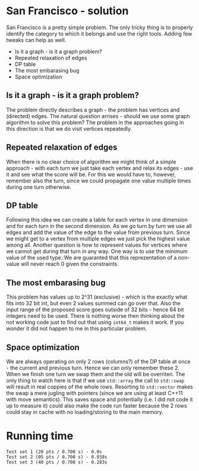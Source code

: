 # San Francisco - solution
San Francisco is a pretty simple problem. The only tricky thing is to properly identify the category to which it belongs and use the right tools. Adding few tweaks can help as well.

 - Is it a graph - is it a graph problem?
 - Repeated relaxation of edges
 - DP table
 - The most embarasing bug
 - Space optimization

## Is it a graph - is it a graph problem?
The problem directly describes a graph - the problem has vertices and (directed) edges. The natural question arrises - should we use some graph algorithm to solve this problem? The problem  in the approaches going in this direction is that we do visit vertices repeatedly.

## Repeated relaxation of edges
When there is no clear choice of algorithm we might think of a simple approach - with each turn we just take each vertex and relax its edges - use it and see what the score will be. For this we would have to, however, remember also the turn, since we could propagate one value multiple times during one turn otherwise.

## DP table
Following this idea we can create a table for each vertex in one dimension and for each turn in the second dimension. As we go turn by turn we use all edges and add the value of the edge to the value from previous turn. Since we might get to a vertex from multiple edges we just pick the highest value among all. Another question is how to represent values for vertices where we cannot get during that turn in any way. One way is to use the minimum value of the used type. We are guaranted that this reprezentation of a non-value will never reach 0 given the constraints.

## The most embarasing bug
This problem has values up to 2^31 (exclusive) - which is the exactly what fits into 32 bit int, but even 2 values summed can go over that. Also the input range of the proposed score goes outside of 32 bits - hence 64 bit integers need to be used. There is nothing worse then thinking about the not working code just to find out that using `int64_t` makes it work. If you wonder it did not happen to me in this particular problem.

## Space optimization
We are always operating on only 2 rows (columns?) of the DP table at once - the current and previous turn. Hence we can only remember these 2. When we finish one turn we swap them and the old will be overriten. The only thing to watch here is that if we use `std::array` the call to `std::swap` will result in real coppies of the whole rows. Resorting to `std::vector` makes the swap a mere jugling with pointers (since we are using at least C++11 with move semantics). This saves space and potentially (i.e. I did not code it up to measure it) could also make the code run faster because the 2 rows could stay in cache with no loading/storing to the main memory.

# Running time
    Test set 1 (20 pts / 0.700 s) - 0.0s
    Test set 2 (05 pts / 0.700 s) - 0.038s
    Test set 3 (40 pts / 0.700 s) - 0.283s
